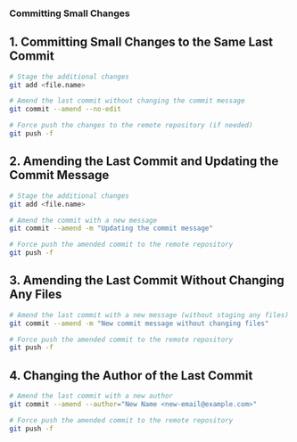 ### Committing Small Changes
## 1. Committing Small Changes to the Same Last Commit
```bash
# Stage the additional changes
git add <file.name>

# Amend the last commit without changing the commit message
git commit --amend --no-edit

# Force push the changes to the remote repository (if needed)
git push -f

```

## 2. Amending the Last Commit and Updating the Commit Message
```bash
# Stage the additional changes
git add <file.name>

# Amend the commit with a new message
git commit --amend -m "Updating the commit message"

# Force push the amended commit to the remote repository
git push -f

```

## 3. Amending the Last Commit Without Changing Any Files
```bash
# Amend the last commit with a new message (without staging any files)
git commit --amend -m "New commit message without changing files"

# Force push the amended commit to the remote repository
git push -f
```

## 4. Changing the Author of the Last Commit
```bash
# Amend the last commit with a new author
git commit --amend --author="New Name <new-email@example.com>"

# Force push the amended commit to the remote repository
git push -f

```
